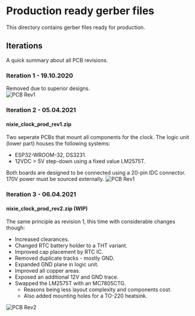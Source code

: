 # Production ready gerber files
This directory contains gerber files ready for production.

## Iterations
A quick summary about all PCB revisions.
### Iteration 1 - 19.10.2020
Removed due to superior designs.  
![PCB Rev1](https://i.imgur.com/5bnLabF.png)

### Iteration 2 - 05.04.2021
#### nixie_clock_prod_rev1.zip
Two seperate PCBs that mount all components for the clock.
The logic unit (lower part) houses the following systems:
- ESP32-WROOM-32, DS3231.
- 12VDC > 5V step-down using a fixed value LM2575T.

Both boards are designed to be connected using a 20-pin IDC connector.  
170V power must be sourced externally.
![PCB Rev1](https://i.imgur.com/M2vcEAB.png)

### Iteration 3 - 06.04.2021
#### nixie_clock_prod_rev2.zip (WIP)
The same principle as revision 1, this time with considerable changes though:
- Increased clearances.
- Changed RTC battery holder to a THT variant.
- Improved cap placement by RTC IC.
- Removed duplicate tracks - mostly GND.
- Expanded GND plane in logic unit.
- Improved all copper areas.
- Exposed an additional 12V and GND trace.
- Swapped the LM2575T with an MC7805CTG.
  - Reasons being less layout complexity and components cost.
  - Also added mounting holes for a TO-220 heatsink.  

![PCB Rev2](https://i.imgur.com/SypHGxR.png)
